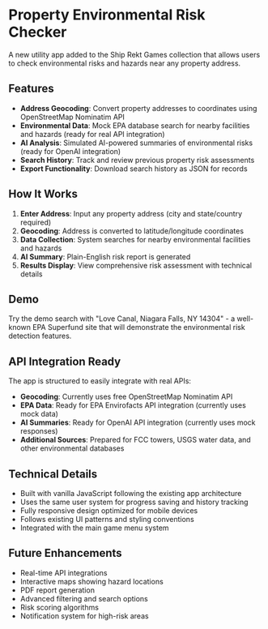 # Property Environmental Risk Checker

A new utility app added to the Ship Rekt Games collection that allows users to check environmental risks and hazards near any property address.

## Features

- **Address Geocoding**: Convert property addresses to coordinates using OpenStreetMap Nominatim API
- **Environmental Data**: Mock EPA database search for nearby facilities and hazards (ready for real API integration)
- **AI Analysis**: Simulated AI-powered summaries of environmental risks (ready for OpenAI integration)
- **Search History**: Track and review previous property risk assessments
- **Export Functionality**: Download search history as JSON for records

## How It Works

1. **Enter Address**: Input any property address (city and state/country required)
2. **Geocoding**: Address is converted to latitude/longitude coordinates
3. **Data Collection**: System searches for nearby environmental facilities and hazards
4. **AI Summary**: Plain-English risk report is generated
5. **Results Display**: View comprehensive risk assessment with technical details

## Demo

Try the demo search with "Love Canal, Niagara Falls, NY 14304" - a well-known EPA Superfund site that will demonstrate the environmental risk detection features.

## API Integration Ready

The app is structured to easily integrate with real APIs:

- **Geocoding**: Currently uses free OpenStreetMap Nominatim API
- **EPA Data**: Ready for EPA Envirofacts API integration (currently uses mock data)
- **AI Summaries**: Ready for OpenAI API integration (currently uses mock responses)
- **Additional Sources**: Prepared for FCC towers, USGS water data, and other environmental databases

## Technical Details

- Built with vanilla JavaScript following the existing app architecture
- Uses the same user system for progress saving and history tracking
- Fully responsive design optimized for mobile devices
- Follows existing UI patterns and styling conventions
- Integrated with the main game menu system

## Future Enhancements

- Real-time API integrations
- Interactive maps showing hazard locations
- PDF report generation
- Advanced filtering and search options
- Risk scoring algorithms
- Notification system for high-risk areas